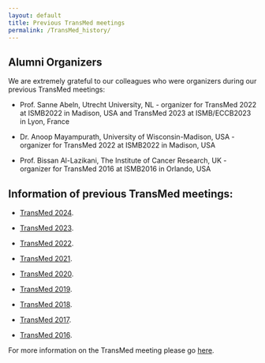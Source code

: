 ```yaml
---
layout: default
title: Previous TransMed meetings
permalink: /TransMed_history/
---
```


## Alumni Organizers

We are extremely grateful to our colleagues who were organizers during our previous TransMed meetings:

 * Prof. Sanne Abeln, Utrecht University, NL - organizer for TransMed 2022 at ISMB2022 in Madison, USA and TransMed 2023 at ISMB/ECCB2023 in Lyon, France

 * Dr. Anoop Mayampurath, University of Wisconsin-Madison, USA - organizer for TransMed 2022 at ISMB2022 in Madison, USA

 * Prof. Bissan Al-Lazikani, The Institute of Cancer Research, UK - organizer for TransMed 2016 at ISMB2016 in Orlando, USA


## Information of previous TransMed meetings:

* [TransMed 2024](https://transmed.github.io/TransMed2024). 

* [TransMed 2023](https://transmed.github.io/TransMed2023). 

* [TransMed 2022](https://transmed.github.io/TransMed2022). 

* [TransMed 2021](https://transmed.github.io/TransMed2021). 

* [TransMed 2020](https://transmed.github.io/TransMed2020). 

* [TransMed 2019](https://transmed.github.io/TransMed2019).

* [TransMed 2018](https://transmed.github.io/TransMed2018).

* [TransMed 2017](https://transmed.github.io/TransMed2017).

* [TransMed 2016](https://transmed.github.io/TransMed2016).

For more information on the TransMed meeting please go [here](https://transmed.github.io/).

